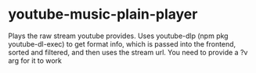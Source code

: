 # youtube-music-plain-player

Plays the raw stream youtube provides.
Uses youtube-dlp (npm pkg youtube-dl-exec) to get format info, which is passed into the frontend, sorted and filtered, and then uses the stream url.
You need to provide a ?v arg for it to work
